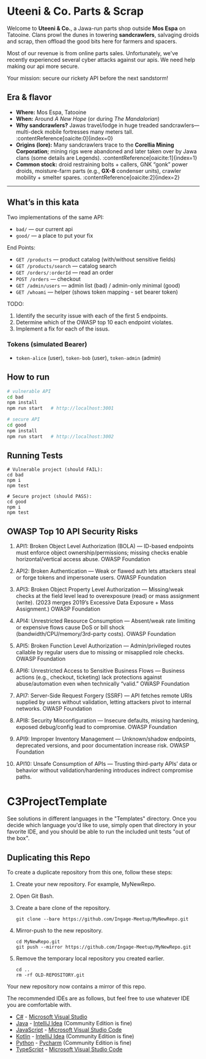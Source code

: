 # Uteeni & Co. Parts & Scrap 

Welcome to **Uteeni & Co.**, a Jawa-run parts shop outside **Mos Espa** on Tatooine. Clans prowl the dunes in towering **sandcrawlers**, salvaging droids and scrap, then offload the good bits here for farmers and spacers. 

Most of our revenue is from online parts sales. Unfortunately, we've recently experienced several cyber attacks against our apis. We need help making our api more secure.

Your mission: secure our rickety API before the next sandstorm!

## Era & flavor

- **Where:** Mos Espa, Tatooine  
- **When:** Around *A New Hope* (or during *The Mandalorian*)  
- **Why sandcrawlers?** Jawas travel/lodge in huge treaded sandcrawlers—multi-deck mobile fortresses many meters tall. :contentReference[oaicite:0]{index=0}  
- **Origins (lore):** Many sandcrawlers trace to the **Corellia Mining Corporation**; mining rigs were abandoned and later taken over by Jawa clans (some details are Legends). :contentReference[oaicite:1]{index=1}  
- **Common stock:** droid restraining bolts + callers, GNK “gonk” power droids, moisture-farm parts (e.g., **GX-8** condenser units), crawler mobility + smelter spares. :contentReference[oaicite:2]{index=2}

---

## What’s in this kata

Two implementations of the same API:

- `bad/` — our current api
- `good/` — a place to put your fix

End Points:
- `GET /products` — product catalog (with/without sensitive fields)  
- `GET /products/search` — catalog search  
- `GET /orders/:orderId` — read an order  
- `POST /orders` — checkout  
- `GET /admin/users` — admin list (bad) / admin-only minimal (good)  
- `GET /whoami` — helper (shows token mapping - set bearer token)

TODO:
1. Identify the security issue with each of the first 5 endpoints.
2. Determine which of the OWASP top 10 each endpoint violates.
3. Implement a fix for each of the issus.

### Tokens (simulated Bearer)
- `token-alice` (user), `token-bob` (user), `token-admin` (admin)


## How to run

```bash
# vulnerable API
cd bad
npm install
npm run start   # http://localhost:3001

# secure API
cd good
npm install
npm run start   # http://localhost:3002
```

## Running Tests
```
# Vulnerable project (should FAIL):
cd bad
npm i
npm test

# Secure project (should PASS):
cd good
npm i
npm test
```
## OWASP Top 10 API Security Risks
1. API1: Broken Object Level Authorization (BOLA) — ID-based endpoints must enforce object ownership/permissions; missing checks enable horizontal/vertical access abuse. 
OWASP Foundation

2. API2: Broken Authentication — Weak or flawed auth lets attackers steal or forge tokens and impersonate users. 
OWASP Foundation

3. API3: Broken Object Property Level Authorization — Missing/weak checks at the field level lead to overexposure (read) or mass assignment (write). (2023 merges 2019’s Excessive Data Exposure + Mass Assignment.) 
OWASP Foundation

4. API4: Unrestricted Resource Consumption — Absent/weak rate limiting or expensive flows cause DoS or bill shock (bandwidth/CPU/memory/3rd-party costs). 
OWASP Foundation

5. API5: Broken Function Level Authorization — Admin/privileged routes callable by regular users due to missing or misapplied role checks. 
OWASP Foundation

6. API6: Unrestricted Access to Sensitive Business Flows — Business actions (e.g., checkout, ticketing) lack protections against abuse/automation even when technically “valid.” 
OWASP Foundation

7. API7: Server-Side Request Forgery (SSRF) — API fetches remote URIs supplied by users without validation, letting attackers pivot to internal networks. 
OWASP Foundation

8. API8: Security Misconfiguration — Insecure defaults, missing hardening, exposed debug/config lead to compromise. 
OWASP Foundation

9. API9: Improper Inventory Management — Unknown/shadow endpoints, deprecated versions, and poor documentation increase risk. 
OWASP Foundation

10. API10: Unsafe Consumption of APIs — Trusting third-party APIs’ data or behavior without validation/hardening introduces indirect compromise paths.




# C3ProjectTemplate

See solutions in different languages in the "Templates" directory. Once you decide which language you'd like to use,
simply open that directory in your favorite IDE, and you should be able to run the included unit tests "out of the box".

## Duplicating this Repo

To create a duplicate repository from this one, follow these steps:

1. Create your new repository. For example, MyNewRepo.

2. Open Git Bash.

3. Create a bare clone of the repository.

    ```
    git clone --bare https://github.com/Ingage-Meetup/MyNewRepo.git
    ```

4. Mirror-push to the new repository.
  
    ```
    cd MyNewRepo.git
    git push --mirror https://github.com/Ingage-Meetup/MyNewRepo.git
    ```

5. Remove the temporary local repository you created earlier.

    ```
    cd ..
    rm -rf OLD-REPOSITORY.git
    ```

Your new repository now contains a mirror of this repo.

The recommended IDEs are as follows, but feel free to use whatever IDE you are comfortable with.

-   [C#](Templates/C%23) - [Microsoft Visual Studio](https://visualstudio.microsoft.com/vs/community/)
-   [Java](Templates/Java) - [IntelliJ Idea](https://www.jetbrains.com/idea/download) (Community Edition is fine)
-   [JavaScript](Templates/JavaScript) - [Microsoft Visual Studio Code](https://code.visualstudio.com/)
-   [Kotlin](Templates/Kotlin) - [IntelliJ Idea](https://www.jetbrains.com/idea/download) (Community Edition is fine)
-   [Python](Templates/Python) - [Pycharm](https://www.jetbrains.com/pycharm/download/?section=windows) (Community Edition is fine)
-   [TypeScript](Templates/TypeScript) - [Microsoft Visual Studio Code](https://code.visualstudio.com/)
